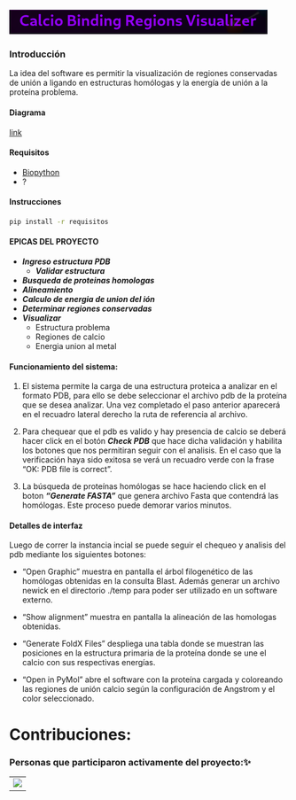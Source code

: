 


![Calcium bilding regions visualizer](https://github.com/BioinformaticaUNQ/calcio_binding_regions_visualazer-grupo1/blob/master/extras/title.png)

### Introducción
La idea del software es permitir la visualización de regiones conservadas de unión a ligando en estructuras homólogas y la energía de unión a la proteína problema.

#### Diagrama
[link](https://drive.google.com/file/d/1h2ju2dqpvOuVUFev65_zBPxWC4CvQwab/view?usp=sharing)


#### Requisitos
- [Biopython](https://biopython.org/)
- ?

#### Instrucciones

```bash
pip install -r requisitos
```

#### EPICAS DEL PROYECTO
- ***Ingreso estructura PDB***
  - ***Validar estructura***
- ***Busqueda de proteinas homologas***
- ***Alineamiento***
- ***Calculo de energia de union del ión***
- ***Determinar regiones conservadas***
- ***Visualizar***
  - Estructura problema
  - Regiones de calcio
  - Energia union al metal


#### Funcionamiento del sistema:

1. El sistema permite la carga de una estructura proteica a analizar en el formato PDB, para ello se debe seleccionar el archivo pdb de la proteína que se desea analizar. Una vez completado el paso anterior aparecerá en el recuadro lateral derecho la ruta de referencia al archivo.

2. Para chequear que el pdb es valido y hay presencia de calcio se deberá hacer click en el botón ***Check PDB*** que hace dicha validación y habilita los botones que nos permitiran seguir con el analisis.
En el caso que la verificación haya sido exitosa se verá un recuadro verde con la frase “OK: PDB file is correct”.

3. La búsqueda de proteínas homólogas se hace haciendo click en el boton ***“Generate FASTA”*** que genera archivo Fasta que contendrá las homólogas.
Este proceso puede demorar varios minutos.
 
#### Detalles de interfaz

Luego de correr la instancia incial se puede seguir el chequeo y analisis del pdb mediante los siguientes botones:
 
- “Open Graphic” muestra en pantalla el árbol filogenético de las homólogas obtenidas en la consulta Blast. Además generar un archivo newick en el directorio ./temp para poder ser utilizado en un software externo.
 
- “Show alignment” muestra en pantalla la alineación de las homologas obtenidas.
 
- “Generate FoldX Files” despliega una tabla donde se muestran las posiciones en la estructura primaria de la proteína donde se une el calcio con sus respectivas energías.
 
- “Open in PyMol” abre el software con la proteína cargada y coloreando las regiones de unión calcio según la configuración de Angstrom y el color seleccionado.




# Contribuciones:

### Personas que participaron activamente del proyecto:✨

<table>
	<tr>
		<td>
<a href="https://github.com/BioinformaticaUNQ/calcio_binding_regions_visualazer-grupo1/graphs/contributors">
  <img src="https://contrib.rocks/image?repo=BioinformaticaUNQ/calcio_binding_regions_visualazer-grupo1" />
</a>
		</td>
	</tr>
</table>


